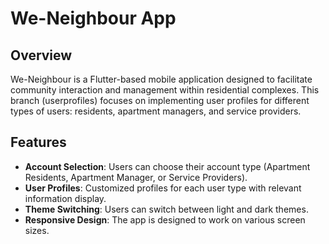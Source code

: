 # We-Neighbour App

## Overview

We-Neighbour is a Flutter-based mobile application designed to facilitate community interaction and management within residential complexes. This branch (userprofiles) focuses on implementing user profiles for different types of users: residents, apartment managers, and service providers.

## Features

- **Account Selection**: Users can choose their account type (Apartment Residents, Apartment Manager, or Service Providers).
- **User Profiles**: Customized profiles for each user type with relevant information display.
- **Theme Switching**: Users can switch between light and dark themes.
- **Responsive Design**: The app is designed to work on various screen sizes.